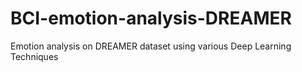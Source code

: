 # BCI-emotion-analysis-DREAMER
Emotion analysis on DREAMER dataset using various Deep Learning Techniques
